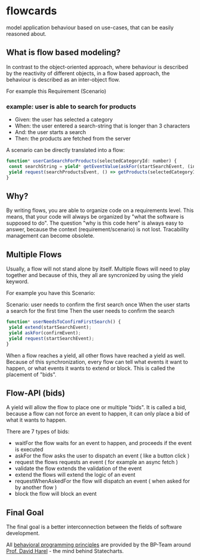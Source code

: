 # flowcards
model application behaviour based on use-cases, that can be easily reasoned about.

## What is flow based modeling?
In contrast to the object-oriented approach, where behaviour is described by the reactivity of different objects,
in a flow based approach, the behaviour is described as an inter-object flow.


For example this Requirement (Scenario)

### example: user is able to search for products
- Given: the user has selected a category
- When: the user entered a search-string that is longer than 3 characters
- And: the user starts a search
- Then: the products are fetched from the server

A scenario can be directly translated into a flow:

```js
function* userCanSearchForProducts(selectedCategoryId: number) {
 const searchString = yield* getEventValue(askFor(startSearchEvent, (input) => input.length > 3));
 yield request(searchProductsEvent, () => getProducts(selectedCategoryId, searchString))
}
```

## Why?
By writing flows, you are able to organize code on a requirements level.
This means, that your code will always be organized by "what the software is supposed to do".
The question "why is this code here" is always easy to answer, because the context (requirement/scenario) is not lost.
Tracability management can become obsolete.

## Multiple Flows
Usually, a flow will not stand alone by itself. Multiple flows will need to play together and because of this,
they all are syncronized by using the yield keyword.

For example you have this Scenario:

Scenario: user needs to confirm the first search once
When the user starts a search for the first time
Then the user needs to confirm the search

```js
function* userNeedsToConfirmFirstSearch() {
 yield extend(startSearchEvent);
 yield askFor(confirmEvent);
 yield request(startSearchEvent);
}
```
When a flow reaches a yield, all other flows have reached a yield as well.
Because of this synchronization, every flow can tell what events it want to happen, or what events it wants to extend or block.
This is called the placement of "bids".

## Flow-API (bids)
A yield will allow the flow to place one or multiple "bids".
It is called a bid, because a flow can not force an event to happen, it can only place a bid of what it wants to happen.

There are 7 types of bids:

- waitFor the flow waits for an event to happen, and proceeds if the event is executed
- askFor  the flow asks the user to dispatch an event ( like a button click )
- request the flows requests an event ( for example an async fetch )
- validate the flow extends the validation of the event
- extend the flows will extend the logic of an event
- requestWhenAskedFor the flow will dispatch an event ( when asked for by another flow )
- block the flow will block an event

## Final Goal
The final goal is a better interconnection between the fields of software development.


 All [behavioral programming principles](http://www.wisdom.weizmann.ac.il/~bprogram/more.html) are provided by the BP-Team around [Prof. David Harel](http://www.wisdom.weizmann.ac.il/~harel/) - the mind behind Statecharts.
